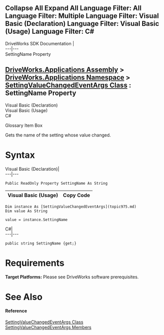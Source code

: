        

 Collapse All Expand All  Language Filter: All  Language Filter: Multiple  Language Filter: Visual Basic (Declaration) Language Filter: Visual Basic (Usage) Language Filter: C#  
---  
DriveWorks SDK Documentation  |   
---|---  
SettingName Property   
  
[DriveWorks.Applications Assembly](topic13.md) > [DriveWorks.Applications Namespace](topic16.md) > [SettingValueChangedEventArgs Class](topic975.md) : SettingName Property  
---  
  
Visual Basic (Declaration)    
Visual Basic (Usage)    
C# 

Glossary Item Box

Gets the name of the setting whose value changed. 

# Syntax

Visual Basic (Declaration)|   
---|---  
      
    
    Public ReadOnly Property SettingName As String  
  
Visual Basic (Usage)| Copy Code  
---|---  
      
    
    Dim instance As [SettingValueChangedEventArgs](topic975.md)
    Dim value As String
     
    value = instance.SettingName  
  
C#|   
---|---  
      
    
    public string SettingName {get;}  
  
# Requirements

**Target Platforms:** Please see DriveWorks software prerequisites.

# See Also

#### Reference

[SettingValueChangedEventArgs Class](topic975.md)   
[SettingValueChangedEventArgs Members](topic976.md)



